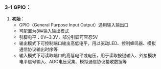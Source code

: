 

### 3-1 GPIO：

1. **初始**： 
   * GPIO（General Purpose Input Output）通用输入输出口
   * 可配置为8种输入输出模式
   * 引脚电平：0V~3.3V，部分引脚可容忍5V
   * 输出模式下可控制端口输出高低电平，用以驱动LED、控制蜂鸣器、模拟通信协议输出时序等
   * 输入模式下可读取端口的高低电平或电压，用于读取按键输入、外接模块电平信号输入、ADC电压采集、模拟通信协议接收数据等
